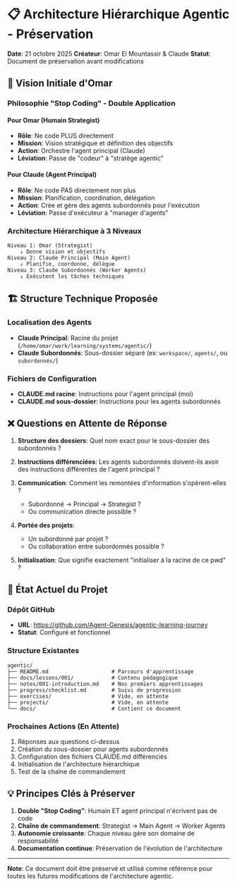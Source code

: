 # 📋 Architecture Hiérarchique Agentic - Préservation

**Date**: 21 octobre 2025
**Créateur**: Omar El Mountassir & Claude
**Statut**: Document de préservation avant modifications

## 🎯 Vision Initiale d'Omar

### Philosophie "Stop Coding" - Double Application

#### Pour Omar (Humain Strategist)
- **Rôle**: Ne code PLUS directement
- **Mission**: Vision stratégique et définition des objectifs
- **Action**: Orchestre l'agent principal (Claude)
- **Léviation**: Passe de "codeur" à "stratège agentic"

#### Pour Claude (Agent Principal)
- **Rôle**: Ne code PAS directement non plus
- **Mission**: Planification, coordination, délégation
- **Action**: Crée et gère des agents subordonnés pour l'exécution
- **Léviation**: Passe d'exécuteur à "manager d'agents"

### Architecture Hiérarchique à 3 Niveaux

```
Niveau 1: Omar (Strategist)
    ↓ Donne vision et objectifs
Niveau 2: Claude Principal (Main Agent)
    ↓ Planifie, coordonne, délègue
Niveau 3: Claude Subordonnés (Worker Agents)
    ↓ Exécutent les tâches techniques
```

## 🏗️ Structure Technique Proposée

### Localisation des Agents
- **Claude Principal**: Racine du projet (`/home/omar/work/learning/systems/agentic/`)
- **Claude Subordonnés**: Sous-dossier séparé (ex: `workspace/`, `agents/`, ou `subordonnés/`)

### Fichiers de Configuration
- **CLAUDE.md racine**: Instructions pour l'agent principal (moi)
- **CLAUDE.md sous-dossier**: Instructions pour les agents subordonnés

## ❌ Questions en Attente de Réponse

1. **Structure des dossiers**: Quel nom exact pour le sous-dossier des subordonnés ?

2. **Instructions différenciées**: Les agents subordonnés doivent-ils avoir des instructions différentes de l'agent principal ?

3. **Communication**: Comment les remontées d'information s'opèrent-elles ?
   - Subordonné → Principal → Strategist ?
   - Ou communication directe possible ?

4. **Portée des projets**:
   - Un subordonné par projet ?
   - Ou collaboration entre subordonnés possible ?

5. **Initialisation**: Que signifie exactement "initialiser à la racine de ce pwd" ?

## 🔄 État Actuel du Projet

### Dépôt GitHub
- **URL**: https://github.com/Agent-Genesis/agentic-learning-journey
- **Statut**: Configuré et fonctionnel

### Structure Existantes
```
agentic/
├── README.md                    # Parcours d'apprentissage
├── docs/lessons/001/            # Contenu pédagogique
├── notes/001-introduction.md    # Nos premiers apprentissages
├── progress/checklist.md        # Suivi de progression
├── exercises/                   # Vide, en attente
├── projects/                    # Vide, en attente
└── docs/                        # Contient ce document
```

### Prochaines Actions (En Attente)
1. Réponses aux questions ci-dessus
2. Création du sous-dossier pour agents subordonnés
3. Configuration des fichiers CLAUDE.md différenciés
4. Initialisation de l'architecture hiérarchique
5. Test de la chaîne de commandement

## 💡 Principes Clés à Préserver

1. **Double "Stop Coding"**: Humain ET agent principal n'écrivent pas de code
2. **Chaîne de commandement**: Strategist → Main Agent → Worker Agents
3. **Autonomie croissante**: Chaque niveau gère son domaine de responsabilité
4. **Documentation continue**: Préservation de l'évolution de l'architecture

---

**Note**: Ce document doit être préservé et utilisé comme référence pour toutes les futures modifications de l'architecture agentic.